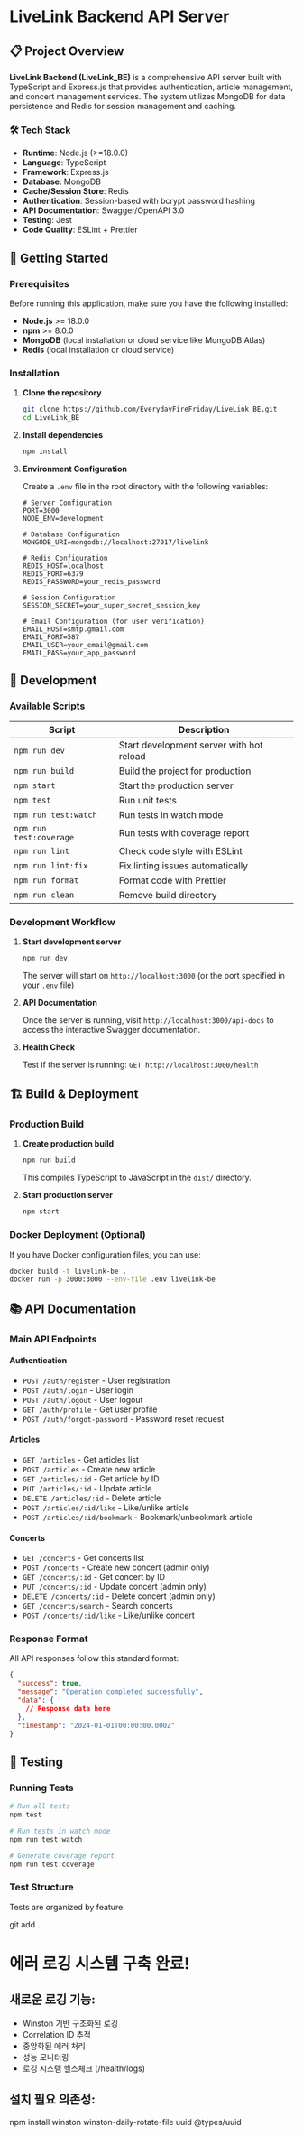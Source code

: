 # LiveLink Backend API Server

## 📋 Project Overview

**LiveLink Backend (LiveLink_BE)** is a comprehensive API server built with TypeScript and Express.js that provides authentication, article management, and concert management services. The system utilizes MongoDB for data persistence and Redis for session management and caching.

### 🛠 Tech Stack

- **Runtime**: Node.js (>=18.0.0)
- **Language**: TypeScript
- **Framework**: Express.js
- **Database**: MongoDB
- **Cache/Session Store**: Redis
- **Authentication**: Session-based with bcrypt password hashing
- **API Documentation**: Swagger/OpenAPI 3.0
- **Testing**: Jest
- **Code Quality**: ESLint + Prettier

## 🚀 Getting Started

### Prerequisites

Before running this application, make sure you have the following installed:

- **Node.js** >= 18.0.0
- **npm** >= 8.0.0
- **MongoDB** (local installation or cloud service like MongoDB Atlas)
- **Redis** (local installation or cloud service)

### Installation

1. **Clone the repository**
   ```bash
   git clone https://github.com/EverydayFireFriday/LiveLink_BE.git
   cd LiveLink_BE
   ```

2. **Install dependencies**
   ```bash
   npm install
   ```

3. **Environment Configuration**
   
   Create a `.env` file in the root directory with the following variables:
   ```env
   # Server Configuration
   PORT=3000
   NODE_ENV=development

   # Database Configuration
   MONGODB_URI=mongodb://localhost:27017/livelink

   # Redis Configuration
   REDIS_HOST=localhost
   REDIS_PORT=6379
   REDIS_PASSWORD=your_redis_password

   # Session Configuration
   SESSION_SECRET=your_super_secret_session_key

   # Email Configuration (for user verification)
   EMAIL_HOST=smtp.gmail.com
   EMAIL_PORT=587
   EMAIL_USER=your_email@gmail.com
   EMAIL_PASS=your_app_password
   ```

## 🔧 Development

### Available Scripts

| Script | Description |
|--------|-------------|
| `npm run dev` | Start development server with hot reload |
| `npm run build` | Build the project for production |
| `npm start` | Start the production server |
| `npm test` | Run unit tests |
| `npm run test:watch` | Run tests in watch mode |
| `npm run test:coverage` | Run tests with coverage report |
| `npm run lint` | Check code style with ESLint |
| `npm run lint:fix` | Fix linting issues automatically |
| `npm run format` | Format code with Prettier |
| `npm run clean` | Remove build directory |

### Development Workflow

1. **Start development server**
   ```bash
   npm run dev
   ```
   The server will start on `http://localhost:3000` (or the port specified in your `.env` file)

2. **API Documentation**
   
   Once the server is running, visit `http://localhost:3000/api-docs` to access the interactive Swagger documentation.

3. **Health Check**
   
   Test if the server is running: `GET http://localhost:3000/health`

## 🏗 Build & Deployment

### Production Build

1. **Create production build**
   ```bash
   npm run build
   ```
   This compiles TypeScript to JavaScript in the `dist/` directory.

2. **Start production server**
   ```bash
   npm start
   ```

### Docker Deployment (Optional)

If you have Docker configuration files, you can use:
```bash
docker build -t livelink-be .
docker run -p 3000:3000 --env-file .env livelink-be
```

## 📚 API Documentation

### Main API Endpoints

#### Authentication
- `POST /auth/register` - User registration
- `POST /auth/login` - User login
- `POST /auth/logout` - User logout
- `GET /auth/profile` - Get user profile
- `POST /auth/forgot-password` - Password reset request

#### Articles
- `GET /articles` - Get articles list
- `POST /articles` - Create new article
- `GET /articles/:id` - Get article by ID
- `PUT /articles/:id` - Update article
- `DELETE /articles/:id` - Delete article
- `POST /articles/:id/like` - Like/unlike article
- `POST /articles/:id/bookmark` - Bookmark/unbookmark article

#### Concerts
- `GET /concerts` - Get concerts list
- `POST /concerts` - Create new concert (admin only)
- `GET /concerts/:id` - Get concert by ID
- `PUT /concerts/:id` - Update concert (admin only)
- `DELETE /concerts/:id` - Delete concert (admin only)
- `GET /concerts/search` - Search concerts
- `POST /concerts/:id/like` - Like/unlike concert

### Response Format

All API responses follow this standard format:
```json
{
  "success": true,
  "message": "Operation completed successfully",
  "data": {
    // Response data here
  },
  "timestamp": "2024-01-01T00:00:00.000Z"
}
```

## 🧪 Testing

### Running Tests

```bash
# Run all tests
npm test

# Run tests in watch mode
npm run test:watch

# Generate coverage report
npm run test:coverage
```

### Test Structure

Tests are organized by feature:

git add .
# 에러 로깅 시스템 구축 완료!
## 새로운 로깅 기능:
- Winston 기반 구조화된 로깅
- Correlation ID 추적
- 중앙화된 에러 처리
- 성능 모니터링
- 로깅 시스템 헬스체크 (/health/logs)

## 설치 필요 의존성:
npm install winston winston-daily-rotate-file uuid @types/uuid
